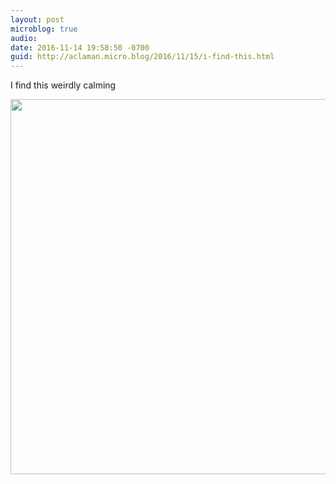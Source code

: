 ```yaml
---
layout: post
microblog: true
audio: 
date: 2016-11-14 19:58:50 -0700
guid: http://aclaman.micro.blog/2016/11/15/i-find-this.html
---
```

I find this weirdly calming

<img src="http://micro.alexclaman.com/uploads/2018/4a203b9842.jpg" width="600" height="600" />
